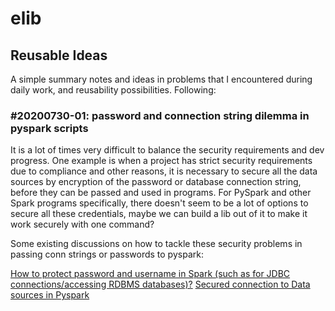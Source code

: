# elib
## Reusable Ideas
A simple summary notes and ideas in problems that I encountered during daily work, and reusability possibilities. Following:

### #20200730-01: password and connection string dilemma in pyspark scripts
It is a lot of times very difficult to balance the security requirements and dev progress. One example is when a project has strict security requirements due to compliance and other reasons, it is necessary to secure all the data sources by encryption of the password or database connection string, before they can be passed and used in programs. For PySpark and other Spark programs specifically, there doesn't seem to be a lot of options to secure all these credentials, maybe we can build a lib out of it to make it work securely with one command?

Some existing discussions on how to tackle these security problems in passing conn strings or passwords to pyspark:

[How to protect password and username in Spark (such as for JDBC connections/accessing RDBMS databases)?](https://stackoverflow.com/questions/54377938/secured-connection-to-data-sources-in-pyspark)
[Secured connection to Data sources in Pyspark](https://stackoverflow.com/questions/54377938/secured-connection-to-data-sources-in-pyspark)
